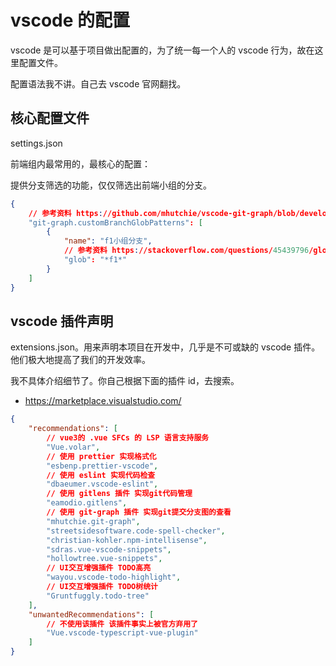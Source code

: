 # vscode 的配置

vscode 是可以基于项目做出配置的，为了统一每一个人的 vscode 行为，故在这里配置文件。

配置语法我不讲。自己去 vscode 官网翻找。

## 核心配置文件

settings.json

前端组内最常用的，最核心的配置：

提供分支筛选的功能，仅仅筛选出前端小组的分支。

```json
{
	// 参考资料 https://github.com/mhutchie/vscode-git-graph/blob/develop/README.md
	"git-graph.customBranchGlobPatterns": [
		{
			"name": "f1小组分支",
			// 参考资料 https://stackoverflow.com/questions/45439796/globbing-in-git-log-to-show-certain-branches
			"glob": "*f1*"
		}
	]
}
```

## vscode 插件声明

extensions.json。用来声明本项目在开发中，几乎是不可或缺的 vscode 插件。他们极大地提高了我们的开发效率。

我不具体介绍细节了。你自己根据下面的插件 id，去搜索。

- https://marketplace.visualstudio.com/

```json
{
	"recommendations": [
		// vue3的 .vue SFCs 的 LSP 语言支持服务
		"Vue.volar",
		// 使用 prettier 实现格式化
		"esbenp.prettier-vscode",
		// 使用 eslint 实现代码检查
		"dbaeumer.vscode-eslint",
		// 使用 gitlens 插件 实现git代码管理
		"eamodio.gitlens",
		// 使用 git-graph 插件 实现git提交分支图的查看
		"mhutchie.git-graph",
		"streetsidesoftware.code-spell-checker",
		"christian-kohler.npm-intellisense",
		"sdras.vue-vscode-snippets",
		"hollowtree.vue-snippets",
		// UI交互增强插件 TODO高亮
		"wayou.vscode-todo-highlight",
		// UI交互增强插件 TODO树统计
		"Gruntfuggly.todo-tree"
	],
	"unwantedRecommendations": [
		// 不使用该插件 该插件事实上被官方弃用了
		"Vue.vscode-typescript-vue-plugin"
	]
}
```

